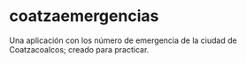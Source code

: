 # coatzaemergencias
Una aplicación con los número de emergencia de la ciudad de Coatzacoalcos; creado para practicar. 

